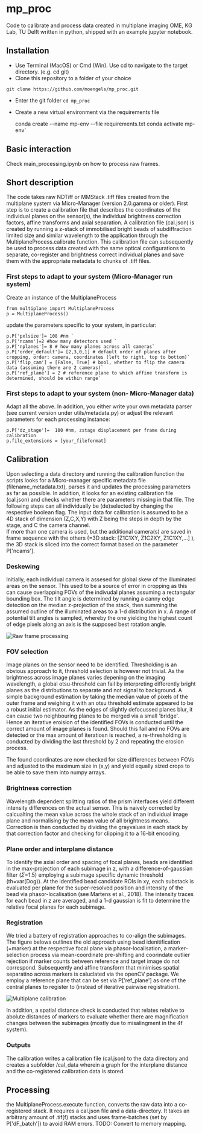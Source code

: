 # mp_proc
Code to calibrate and process data created in multiplane imaging OME, KG Lab, TU Delft written in python, shipped with an example jupyter notebook.  

## Installation

- Use Terminal (MacOS) or Cmd (Win). Use cd to navigate to the target directory. (e.g. cd git)
- Clone this repository to a folder of your choice

`git clone https://github.com/moengels/mp_proc.git` 

- Enter the git folder
`cd mp_proc `

- Create a new virtual environment via the requirements file

    conda create --name mp-env --file requirements.txt
    conda activate mp-env`

## Basic interaction

Check main_processing.ipynb on how to process raw frames.  

## Short description
The code takes raw NDTiff or MMStack .tiff files created from the multiplane system via Micro-Manager (version 2.0.gamma or older).
First step is to create a calibration file that describes the coordinates of the individual planes on the sensor(s), the individual brightness correction factors, affine transforms and axial separation. 
A calibration file (cal.json) is created by running a z-stack of immobilised bright beads of subdiffraction limited size and similar wavelength to the application through the MultiplaneProcess.calibrate function. 
This calibration file can subsequently be used to process data created with the same optical configurations to separate, co-register and brightness correct individual planes and save them with the appropriate metadata to chunks of .tiff files. 

### First steps to adapt to your system (Micro-Manager run system)
Create an instance of the MultiplaneProcess
    
    from multiplane import MultiplaneProcess
    p = MultiplaneProcess()

update the parameters specific to your system, in particular: 

    p.P['pxlsize']= 108 #nm `
    p.P['ncams']=2 #how many detectors used `
    p.P['nplanes']= 8 # how many planes across all cameras`
    p.P['order_default']= [2,3,0,1] # default order of planes after cropping, order: camera, coordinates (left to right, top to bottom)`
    p.P['flip_cam'] = [False, True] # bool, whether to flip the camera data (assuming there are 2 cameras)`
    p.P['ref_plane'] = 2 # reference plane to which affine transform is determined, should be within range`

### First steps to adapt to your system (non- Micro-Manager data)

Adapt all the above. 
In addition, you either write your own metadata parser (see current version under utils/metadata.py) or adjust the relevant parameters for each processing instance:
 
    p.P['dz_stage']=  100 #nm, zstage displacement per frame during calibration 
    p.file_extensions = [your_fileformat]



## Calibration
Upon selecting a data directory and running the calibration function the scripts looks for a Micro-manager specific metadata file (filename_metadata.txt), parses it and updates the processing parameters as far as possible.
In addition, it looks for an existing calibration file (cal.json) and checks whether there are parameters missing in that file. 
The following steps can all individually be (de)selected by changing the respective boolean flag. 
The input data for calibration is assumed to be a 4D stack of dimension (Z,C,X,Y) with Z being the steps in depth by the stage, and C the camera channel.  
If more than one camera is used, but the additional camera(s) are saved in frame sequence with the others (=3D stack: [Z1C1XY, Z1C2XY, Z1C1XY,...] ), the 3D stack is sliced into the correct format based on the parameter P['ncams'].

### Deskewing
Initially, each individual camera is assesed for global skew of the illuminated areas on the sensor. This used to be a source of error in cropping as this can cause overlapping FOVs of the indivudal planes assuming a rectangular bounding box. The tilt angle is determined by running a canny edge detection on the median z-projection of the stack, then summing the assumed outline of the illuminated areas to a 1-d distribution in x. A range of potential tilt angles is sampled, whereby the one yielding the highest count of edge pixels along an axis is the supposed best rotation angle. 

![Raw frame processing](documentation/processing_visualisation.png)

### FOV selection
Image planes on the sensor need to be identified. Thresholding is an obvious approach to it, threshold selection is however not trivial. As the brightness across image planes varies depening on the imaging wavelength, a global otsu-threshold can fail by interpreting differently bright planes as the distributions to separate and not signal to background. 
A simple background estimation by taking the median value of pixels of the outer frame and weighing it with an otsu threshold estimate appeared to be a robust initial estimator. 
As the edges of slightly defocussed planes blur, it can cause two neighbouring planes to be merged via a small 'bridge'. Hence an iterative eroision of the identified FOVs is conducted until the correct amount of image planes is found. Should this fail and no FOVs are detected or the max amount of iteratiosn is reached, a re-thresholding is conducted by dividing the last threshold by 2 and repeating the erosion process. 

The found coordinates are now checked for size differences between FOVs and adjusted to the maximum size in (x,y) and yield equally sized crops to be able to save them into numpy arrays. 


### Brightness correction
Wavelength dependent splitting ratios of the prism interfaces yield different intensity differences on the actual sensor. This is naively corrected by calcualting the mean value across the whole stack of an individual image plane and normalising by the mean value of all brightness means.
Correction is then conducted by dividing the grayvalues in each stack by that correction factor and checking for clipping it to a 16-bit encoding.

### Plane order and interplane distance
To identify the axial order and spacing of focal planes, beads are identified in the max-projection of each subimage in z, with a difference-of-gaussian filter ($\Sigma$=1.5) employing a subimage specific dynamic threshold (th=var(Dog)). At the identified bead candidate ROIs in xy, each substack is evaluated per plane for the super-resolved position and intensity of the bead via phasor-localisation (see Martens et al., 2018). The intensity traces for each bead in z are averaged, and a 1-d gaussian is fit to determine the relative focal planes for each subimage. 


### Registration
We tried a battery of registration approaches to co-align the subimages. The figure belows outlines the old approach using bead idenitification (=marker) at the respective focal plane via phasor-localisation, a marker-selection process via mean-coordinate pre-shifting and coorindate outlier rejection if marker counts between reference and target image do not correspond. 
Subsequently and affine transform that minimises spatial separatino across markers is caluclated via the openCV package. We employ a reference plane that can be set via P['ref_plane'] as one of the central planes to register to (instead of iterative pairwise registration). 

![Multiplane calibration](documentation/beadstack_processing.png)

In addition, a spatial distance check is conducted that relates relative to abolute distances of markers to evaluate whether there are magnification changes between the subimages (mostly due to misalingment in the 4f system).   

### Outputs
The calibration writes a calibration file (cal.json) to the data directory and creates a subfolder /cal_data wherein a graph for the interplane distance and the co-registered calibration data is stored. 

## Processing
the MultiplaneProcess.execute function, converts the raw data into a co-registered stack. It requires a cal.json file and a data-directory. 
It takes an arbitrary amount of .tif(f) stacks and uses frame-batches (set by P['dF_batch']) to avoid RAM errors. 
TODO: Convert to memory mapping. 


